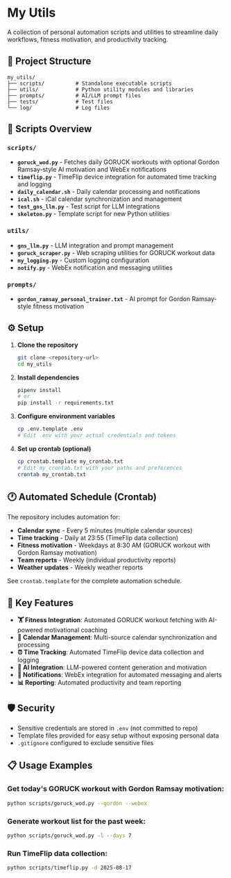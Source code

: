# My Utils

A collection of personal automation scripts and utilities to streamline daily workflows, fitness motivation, and productivity tracking.

## 📁 Project Structure

```
my_utils/
├── scripts/          # Standalone executable scripts
├── utils/            # Python utility modules and libraries
├── prompts/          # AI/LLM prompt files
├── tests/            # Test files
└── log/              # Log files
```

## 🚀 Scripts Overview

### `scripts/`

- **`goruck_wod.py`** - Fetches daily GORUCK workouts with optional Gordon Ramsay-style AI motivation and WebEx notifications
- **`timeflip.py`** - TimeFlip device integration for automated time tracking and logging
- **`daily_calendar.sh`** - Daily calendar processing and notifications
- **`ical.sh`** - iCal calendar synchronization and management
- **`test_gns_llm.py`** - Test script for LLM integrations
- **`skeleton.py`** - Template script for new Python utilities

### `utils/`

- **`gns_llm.py`** - LLM integration and prompt management
- **`goruck_scraper.py`** - Web scraping utilities for GORUCK workout data
- **`my_logging.py`** - Custom logging configuration
- **`notify.py`** - WebEx notification and messaging utilities

### `prompts/`

- **`gordon_ramsay_personal_trainer.txt`** - AI prompt for Gordon Ramsay-style fitness motivation

## ⚙️ Setup

1. **Clone the repository**
   ```bash
   git clone <repository-url>
   cd my_utils
   ```

2. **Install dependencies**
   ```bash
   pipenv install
   # or
   pip install -r requirements.txt
   ```

3. **Configure environment variables**
   ```bash
   cp .env.template .env
   # Edit .env with your actual credentials and tokens
   ```

4. **Set up crontab (optional)**
   ```bash
   cp crontab.template my_crontab.txt
   # Edit my_crontab.txt with your paths and preferences
   crontab my_crontab.txt
   ```

## 🕐 Automated Schedule (Crontab)

The repository includes automation for:

- **Calendar sync** - Every 5 minutes (multiple calendar sources)
- **Time tracking** - Daily at 23:55 (TimeFlip data collection)
- **Fitness motivation** - Weekdays at 8:30 AM (GORUCK workout with Gordon Ramsay motivation)
- **Team reports** - Weekly (individual productivity reports)
- **Weather updates** - Weekly weather reports

See `crontab.template` for the complete automation schedule.

## 🔧 Key Features

- **🏋️ Fitness Integration**: Automated GORUCK workout fetching with AI-powered motivational coaching
- **📅 Calendar Management**: Multi-source calendar synchronization and processing
- **⏰ Time Tracking**: Automated TimeFlip device data collection and logging
- **🤖 AI Integration**: LLM-powered content generation and motivation
- **📨 Notifications**: WebEx integration for automated messaging and alerts
- **📊 Reporting**: Automated productivity and team reporting

## 🛡️ Security

- Sensitive credentials are stored in `.env` (not committed to repo)
- Template files provided for easy setup without exposing personal data
- `.gitignore` configured to exclude sensitive files

## 📋 Usage Examples

### Get today's GORUCK workout with Gordon Ramsay motivation:
```bash
python scripts/goruck_wod.py --gordon --webex
```

### Generate workout list for the past week:
```bash
python scripts/goruck_wod.py -l --days 7
```

### Run TimeFlip data collection:
```bash
python scripts/timeflip.py -d 2025-08-17
```
